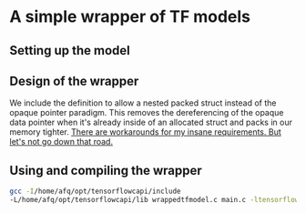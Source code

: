 # A simple wrapper of TF models

## Setting up the model

## Design of the wrapper

We include the definition to allow a nested packed struct instead of 
the opaque pointer paradigm. This removes the dereferencing of the opaque
data pointer when it's already inside of an allocated struct and packs
in our memory tighter.
[There are workarounds for my insane requirements. But let's not go down that road.](https://stackoverflow.com/questions/4440476/static-allocation-of-opaque-data-types)

## Using and compiling the wrapper

```bash
gcc -I/home/afq/opt/tensorflowcapi/include
-L/home/afq/opt/tensorflowcapi/lib wrappedtfmodel.c main.c -ltensorflow -o test.out
```
